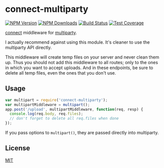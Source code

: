 # connect-multiparty

[![NPM Version][npm-image]][npm-url]
[![NPM Downloads][downloads-image]][downloads-url]
[![Build Status][travis-image]][travis-url]
[![Test Coverage][coveralls-image]][coveralls-url]

[connect](https://github.com/senchalabs/connect/) middleware for
[multiparty](https://github.com/andrewrk/node-multiparty/).

I actually recommend against using this module. It's cleaner to use the
multiparty API directly.

This middleware will create temp files on your server and never clean them
up. Thus you should not add this middleware to all routes; only to the ones
in which you want to accept uploads. And in these endpoints, be sure to
delete all temp files, even the ones that you don't use.

## Usage

```js
var multipart = require('connect-multiparty');
var multipartMiddleware = multipart();
app.post('/upload', multipartMiddleware, function(req, resp) {
  console.log(req.body, req.files);
  // don't forget to delete all req.files when done
});
```

If you pass options to `multipart()`, they are passed directly into
multiparty.

## License

[MIT](LICENSE)

[coveralls-image]: https://img.shields.io/coveralls/expressjs/connect-multiparty/master.svg
[coveralls-url]: https://coveralls.io/r/expressjs/connect-multiparty?branch=master
[downloads-image]: https://img.shields.io/npm/dm/connect-multiparty.svg
[downloads-url]: https://npmjs.org/package/connect-multiparty
[npm-image]: https://img.shields.io/npm/v/connect-multiparty.svg
[npm-url]: https://npmjs.org/package/connect-multiparty
[travis-image]: https://img.shields.io/travis/expressjs/connect-multiparty/master.svg
[travis-url]: https://travis-ci.org/expressjs/connect-multiparty
